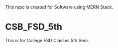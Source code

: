 This repo is created for Software using MERN Stack.
# CSB_FSD_5th
This is for College FSD Classes 5th Sem.
